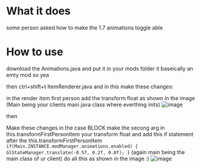 # What it does
  some person asked how to make the 1.7 animations toggle able
  
# How to use 
  download the Animations.java and put it in your mods folder it baseically an emty mod so yea
  
  then ctrl+shift+t ItemRenderer.java and in this make these changes:
  
  in the render item first person add the transform float as shown in the image (Main being your clients main java class where everthing inits)
  ![image](https://user-images.githubusercontent.com/92774577/153559612-7fd62bc1-4a21-48aa-b034-bbfdb8eb95b8.png)
  
  then
  
  Make these changes in the case BLOCK make the secong arg in this.transformFirstPersonItem your transform float and add this if statement after the this.transformFirstPersonItem     ```if(Main.INSTANCE.modManager.animations.enabled) {
                            	GlStateManager.translate(-0.5f, 0.2f, 0.0f);
                            }``` (again main being the main class of ur client)          do all this as shown in the image :)
  ![image](https://user-images.githubusercontent.com/92774577/153559833-7c833433-23be-461d-b951-22da207caebe.png)

  

